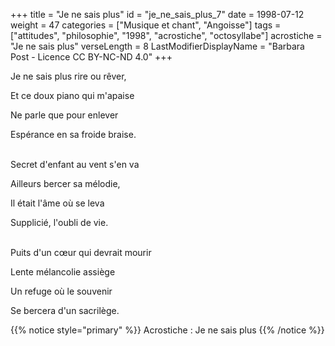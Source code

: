 +++
title = "Je ne sais plus"
id = "je_ne_sais_plus_7"
date = 1998-07-12
weight = 47
categories = ["Musique et chant", "Angoisse"]
tags = ["attitudes", "philosophie", "1998", "acrostiche", "octosyllabe"]
acrostiche = "Je ne sais plus"
verseLength = 8
LastModifierDisplayName = "Barbara Post - Licence CC BY-NC-ND 4.0"
+++

Je ne sais plus rire ou rêver,

Et ce doux piano qui m'apaise

Ne parle que pour enlever

Espérance en sa froide braise.

 \
Secret d'enfant au vent s'en va

Ailleurs bercer sa mélodie,

Il était l'âme où se leva

Supplicié, l'oubli de vie.

 \
Puits d'un cœur qui devrait mourir

Lente mélancolie assiège

Un refuge où le souvenir

Se bercera d'un sacrilège.

{{% notice style="primary" %}}
Acrostiche : Je ne sais plus
{{% /notice %}}
